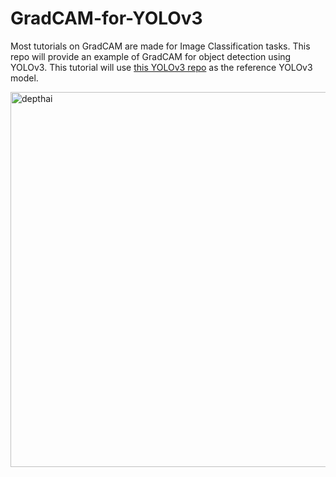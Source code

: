 # GradCAM-for-YOLOv3
Most tutorials on GradCAM are made for Image Classification tasks. This repo will provide an example of GradCAM for object detection using YOLOv3.
This tutorial will use [this YOLOv3 repo](https://github.com/zzh8829/yolov3-tf2) as the reference YOLOv3 model.

<img src="https://user-images.githubusercontent.com/55955482/126036064-95e69b4f-7579-44f1-bb06-b003ed24fb72.png" 
     alt="depthai" width=600><br>
